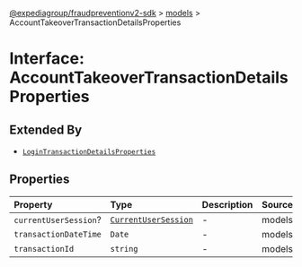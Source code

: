 [@expediagroup/fraudpreventionv2-sdk](../../index.md) > [models](../index.md) > AccountTakeoverTransactionDetailsProperties

# Interface: AccountTakeoverTransactionDetailsProperties

## Extended By

- [`LoginTransactionDetailsProperties`](LoginTransactionDetailsProperties.md)

## Properties

| Property | Type | Description | Source |
| :------ | :------ | :------ | :------ |
| `currentUserSession`? | [`CurrentUserSession`](../classes/CurrentUserSession.md) | - | models/AccountTakeoverTransactionDetails.ts:63 |
| `transactionDateTime` | `Date` | - | models/AccountTakeoverTransactionDetails.ts:61 |
| `transactionId` | `string` | - | models/AccountTakeoverTransactionDetails.ts:62 |
